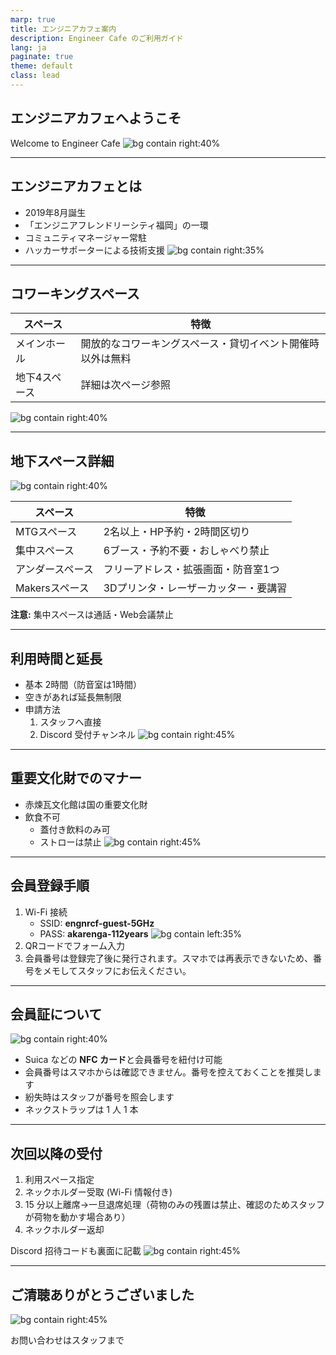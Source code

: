 ```yaml
---
marp: true
title: エンジニアカフェ案内
description: Engineer Cafe のご利用ガイド
lang: ja
paginate: true
theme: default
class: lead
---
```


## エンジニアカフェへようこそ  

Welcome to Engineer Cafe
![bg contain right:40%](/assets/images/engineercafelogo.png)

<!-- _narration: 皆さん、エンジニアカフェへようこそ。ここはエンジニアが学び、交流し、成長できる公共スペースです。本スライドでは施設の概要と利用方法を説明します。 -->

---

## エンジニアカフェとは

- 2019年8月誕生  
- 「エンジニアフレンドリーシティ福岡」の一環  
- コミュニティマネージャー常駐  
- ハッカーサポーターによる技術支援
![bg contain right:35%](/assets/images/engineerfriendlogo.png)

<!-- _narration: エンジニアカフェは福岡市と市民の協力で生まれました。コミュニティマネージャーとハッカーサポーターが日々皆さんをサポートします。 -->

---

## コワーキングスペース

| スペース      | 特徴                                      |
|-----------|-----------------------------------------|
| メインホール    | 開放的なコワーキングスペース・貸切イベント開催時以外は無料 |
| 地下4スペース | 詳細は次ページ参照                            |

![bg contain right:40%](/backgrounds/IMG_5573.JPG)

---

## 地下スペース詳細

![bg contain right:40%](/assets/images/concentratespace.jpg)

| スペース       | 特徴                      |
|------------|-------------------------|
| MTGスペース    | 2名以上・HP予約・2時間区切り |
| 集中スペース   | 6ブース・予約不要・おしゃべり禁止   |
| アンダースペース   | フリーアドレス・拡張画面・防音室1つ |
| Makersスペース | 3Dプリンタ・レーザーカッター・要講習    |

**注意:** 集中スペースは通話・Web会議禁止

<!-- _narration: 利用できるスペースは三つ。特に集中スペースはおしゃべり禁止です。席移動は必ず受付にお声がけください。 -->

---

## 利用時間と延長

- 基本 2時間（防音室は1時間）
- 空きがあれば延長無制限
- 申請方法  
  1. スタッフへ直接  
  2. Discord 受付チャンネル
![bg contain right:45%](/assets/images/discord.jpg)

<!-- _narration: 席は二時間区切りですが、空いていれば延長できます。延長はスタッフか Discord で申請してください。 -->

---

## 重要文化財でのマナー

- 赤煉瓦文化館は国の重要文化財
- 飲食不可  
  - 蓋付き飲料のみ可  
  - ストローは禁止
![bg contain right:45%](/assets/images/notalloweat.png)

<!-- _narration: 建物は重要文化財です。飲食は基本禁止で、蓋付き飲料だけ許可されています。ストローも不可なのでご注意ください。 -->

---

## 会員登録手順

1. Wi-Fi 接続  
   - SSID: **engnrcf-guest-5GHz**  
   - PASS: **akarenga-112years**
![bg contain left:35%](/assets/images/engineercafewifi.png)
2. QRコードでフォーム入力  
3. 会員番号は登録完了後に発行されます。スマホでは再表示できないため、番号をメモしてスタッフにお伝えください。

---

## 会員証について

![bg contain right:40%](/assets/images/membershipcards.jpg)

- Suica などの **NFC カード**と会員番号を紐付け可能  
- 会員番号はスマホからは確認できません。番号を控えておくことを推奨します  
- 紛失時はスタッフが番号を照会します  
- ネックストラップは 1 人 1 本

<!-- _narration: 会員証は再発行できません。紛失時は番号照会や写真提示で対応可能です。NFC 登録も便利です。 -->

---

## 次回以降の受付

1. 利用スペース指定  
2. ネックホルダー受取 (Wi-Fi 情報付き)  
3. 15 分以上離席→一旦退席処理（荷物のみの残置は禁止、確認のためスタッフが荷物を動かす場合あり）  
4. ネックホルダー返却

Discord 招待コードも裏面に記載
![bg contain right:45%](/assets/images/discord.jpg)

<!-- _narration: 受付では利用スペースをお伝えください。ネックホルダーに Wi-Fi と Discord 情報があります。15 分以上外出する場合は荷物を置いたままにしないでください。確認のためスタッフが荷物に触れることがあります。帰る際は必ず返却してください。 -->

---

## ご清聴ありがとうございました

![bg contain right:45%](/assets/images/registerform_JA.png)

お問い合わせはスタッフまで

<!-- _narration: 以上で説明は終了です。ご質問があればお気軽にスタッフへどうぞ。 -->